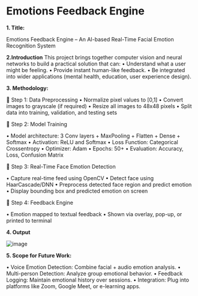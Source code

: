 # Emotions Feedback Engine
**1. Title:**

Emotions Feedback Engine – An AI-based Real-Time Facial Emotion Recognition System

**2.Introduction**
This project brings together computer vision and neural networks to build a practical solution that can:
•	Understand what a user might be feeling.
•	Provide instant human-like feedback.
•	Be integrated into wider applications (mental health, education, user experience design).

**3. Methodology:**

🔹 Step 1: Data Preprocessing
•	Normalize pixel values to [0,1]
•	Convert images to grayscale (if required)
•	Resize all images to 48x48 pixels
•	Split data into training, validation, and testing sets

🔹 Step 2: Model Training

•	Model architecture: 3 Conv layers + MaxPooling + Flatten + Dense + Softmax
•	Activation: ReLU and Softmax
•	Loss Function: Categorical Crossentropy
•	Optimizer: Adam
•	Epochs: 50+
•	Evaluation: Accuracy, Loss, Confusion Matrix

🔹 Step 3: Real-Time Face Emotion Detection

•	Capture real-time feed using OpenCV
•	Detect face using HaarCascade/DNN
•	Preprocess detected face region and predict emotion
•	Display bounding box and predicted emotion on screen

🔹 Step 4: Feedback Engine

•	Emotion mapped to textual feedback
•	Shown via overlay, pop-up, or printed to terminal

**4. Output**

![image](https://github.com/user-attachments/assets/c771f7e0-0418-4f64-97d9-42c5c7691fd5)

**5. Scope for Future Work:**

•	Voice Emotion Detection: Combine facial + audio emotion analysis.
•	Multi-person Detection: Analyze group emotional behavior.
•	Feedback Logging: Maintain emotional history over sessions.
•	Integration: Plug into platforms like Zoom, Google Meet, or e-learning apps.



